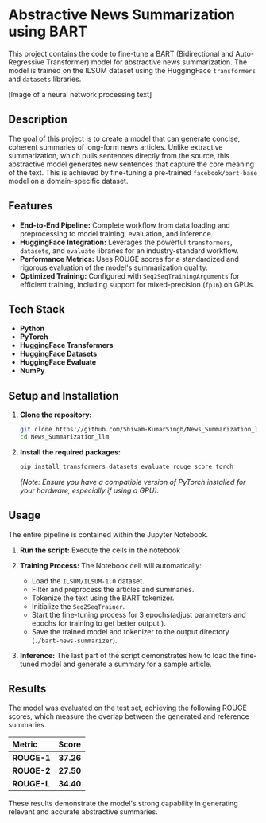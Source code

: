 # Abstractive News Summarization using BART

This project contains the code to fine-tune a BART (Bidirectional and Auto-Regressive Transformer) model for abstractive news summarization. The model is trained on the ILSUM dataset using the HuggingFace `transformers` and `datasets` libraries.



[Image of a neural network processing text]


## Description

The goal of this project is to create a model that can generate concise, coherent summaries of long-form news articles. Unlike extractive summarization, which pulls sentences directly from the source, this abstractive model generates new sentences that capture the core meaning of the text. This is achieved by fine-tuning a pre-trained `facebook/bart-base` model on a domain-specific dataset.

## Features

-   **End-to-End Pipeline:** Complete workflow from data loading and preprocessing to model training, evaluation, and inference.
-   **HuggingFace Integration:** Leverages the powerful `transformers`, `datasets`, and `evaluate` libraries for an industry-standard workflow.
-   **Performance Metrics:** Uses ROUGE scores for a standardized and rigorous evaluation of the model's summarization quality.
-   **Optimized Training:** Configured with `Seq2SeqTrainingArguments` for efficient training, including support for mixed-precision (`fp16`) on GPUs.

## Tech Stack

-   **Python**
-   **PyTorch**
-   **HuggingFace Transformers**
-   **HuggingFace Datasets**
-   **HuggingFace Evaluate**
-   **NumPy**

## Setup and Installation

1.  **Clone the repository:**
    ```bash
    git clone https://github.com/Shivam-KumarSingh/News_Summarization_llm.git
    cd News_Summarization_llm
    ```

2.  **Install the required packages:**
    ```bash
    pip install transformers datasets evaluate rouge_score torch
    ```
    *(Note: Ensure you have a compatible version of PyTorch installed for your hardware, especially if using a GPU).*

## Usage

The entire pipeline is contained within the  Jupyter Notebook.

1.  **Run the script:** Execute the cells in the notebook .
    

2.  **Training Process:** The Notebook cell will automatically:
    -   Load the `ILSUM/ILSUM-1.0` dataset.
    -   Filter and preprocess the articles and summaries.
    -   Tokenize the text using the BART tokenizer.
    -   Initialize the `Seq2SeqTrainer`.
    -   Start the fine-tuning process for 3 epochs(adjust parameters and epochs for training to get better output ).
    -   Save the trained model and tokenizer to the output directory (`./bart-news-summarizer`).

3.  **Inference:** The last part of the script demonstrates how to load the fine-tuned model and generate a summary for a sample article.

## Results

The model was evaluated on the test set, achieving the following ROUGE scores, which measure the overlap between the generated and reference summaries.

| Metric      | Score      |
| :---------- | :--------- |
| **ROUGE-1** | **37.26** |
| **ROUGE-2** | **27.50** |
| **ROUGE-L** | **34.40** |

These results demonstrate the model's strong capability in generating relevant and accurate abstractive summaries.
